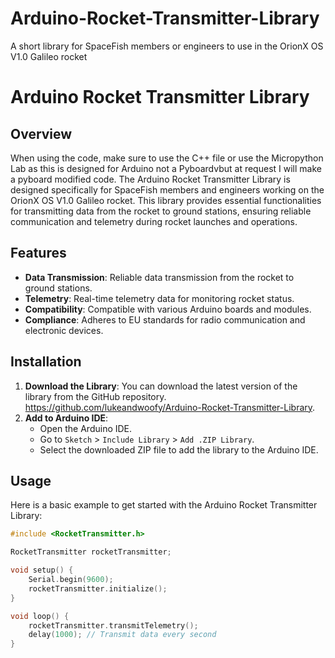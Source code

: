 # Arduino-Rocket-Transmitter-Library
A short library for SpaceFish members or engineers to use in the OrionX OS V1.0 Galileo rocket

# Arduino Rocket Transmitter Library

## Overview

When using the code, make sure to use the C++ file or use the Micropython Lab as this is designed for Arduino not a Pyboardvbut at request I will make a pyboard modified code.
The Arduino Rocket Transmitter Library is designed specifically for SpaceFish members and engineers working on the OrionX OS V1.0 Galileo rocket. This library provides essential functionalities for transmitting data from the rocket to ground stations, ensuring reliable communication and telemetry during rocket launches and operations.

## Features

- **Data Transmission**: Reliable data transmission from the rocket to ground stations.
- **Telemetry**: Real-time telemetry data for monitoring rocket status.
- **Compatibility**: Compatible with various Arduino boards and modules.
- **Compliance**: Adheres to EU standards for radio communication and electronic devices.

## Installation

1. **Download the Library**: You can download the latest version of the library from the GitHub repository. https://github.com/lukeandwoofy/Arduino-Rocket-Transmitter-Library. 
2. **Add to Arduino IDE**:
   - Open the Arduino IDE.
   - Go to `Sketch` > `Include Library` > `Add .ZIP Library`.
   - Select the downloaded ZIP file to add the library to the Arduino IDE.

## Usage

Here is a basic example to get started with the Arduino Rocket Transmitter Library:

```cpp
#include <RocketTransmitter.h>

RocketTransmitter rocketTransmitter;

void setup() {
    Serial.begin(9600);
    rocketTransmitter.initialize();
}

void loop() {
    rocketTransmitter.transmitTelemetry();
    delay(1000); // Transmit data every second
}
